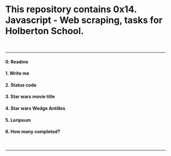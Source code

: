 <h1>This repository contains 0x14. Javascript - Web scraping, tasks for Holberton School.</h1>
<br>
<hr>
<h4>0. Readme</h4>
<h4>1. Write me</h4>
<h4>2. Status code</h4>
<h4>3. Star wars movie title</h4>
<h4>4. Star wars Wedge Antilles</h4>
<h4>5. Loripsum</h4>
<h4>6. How many completed?</h4>
<br>
<hr>